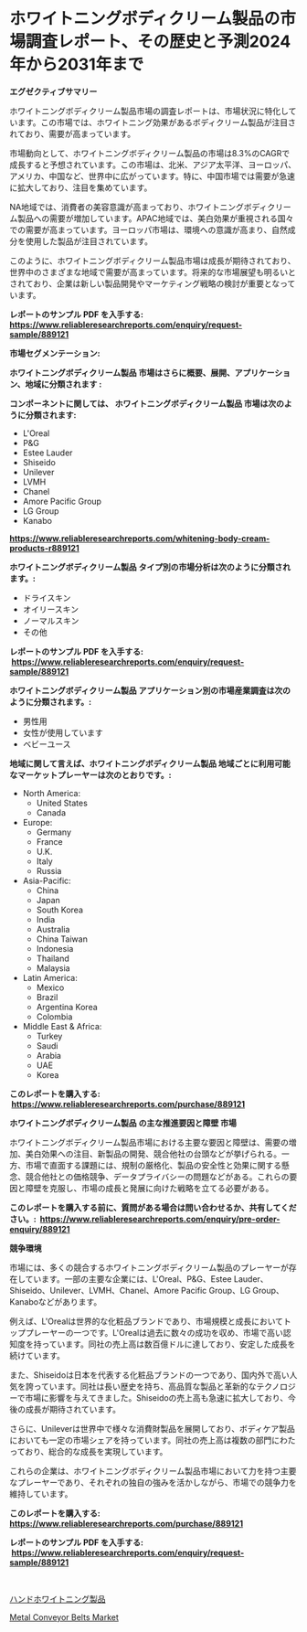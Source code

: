 <p><h1>ホワイトニングボディクリーム製品の市場調査レポート、その歴史と予測2024年から2031年まで</h1></p><p><strong>エグゼクティブサマリー</strong></p>
<p><p>ホワイトニングボディクリーム製品市場の調査レポートは、市場状況に特化しています。この市場では、ホワイトニング効果があるボディクリーム製品が注目されており、需要が高まっています。</p><p>市場動向として、ホワイトニングボディクリーム製品の市場は8.3%のCAGRで成長すると予想されています。この市場は、北米、アジア太平洋、ヨーロッパ、アメリカ、中国など、世界中に広がっています。特に、中国市場では需要が急速に拡大しており、注目を集めています。</p><p>NA地域では、消費者の美容意識が高まっており、ホワイトニングボディクリーム製品への需要が増加しています。APAC地域では、美白効果が重視される国々での需要が高まっています。ヨーロッパ市場は、環境への意識が高まり、自然成分を使用した製品が注目されています。</p><p>このように、ホワイトニングボディクリーム製品市場は成長が期待されており、世界中のさまざまな地域で需要が高まっています。将来的な市場展望も明るいとされており、企業は新しい製品開発やマーケティング戦略の検討が重要となっています。</p></p>
<p><strong>レポートのサンプル PDF を入手する: <a href="https://www.reliableresearchreports.com/enquiry/request-sample/889121">https://www.reliableresearchreports.com/enquiry/request-sample/889121</a></strong></p>
<p><strong>市場セグメンテーション:</strong></p>
<p><strong> ホワイトニングボディクリーム製品 市場はさらに概要、展開、アプリケーション、地域に分類されます :</strong></p>
<p><strong>コンポーネントに関しては、 ホワイトニングボディクリーム製品 市場は次のように分類されます: &nbsp;</strong></p>
<p><ul><li>L'Oreal</li><li>P&G</li><li>Estee Lauder</li><li>Shiseido</li><li>Unilever</li><li>LVMH</li><li>Chanel</li><li>Amore Pacific Group</li><li>LG Group</li><li>Kanabo</li></ul></p>
<p><strong><a href="https://www.reliableresearchreports.com/whitening-body-cream-products-r889121">https://www.reliableresearchreports.com/whitening-body-cream-products-r889121</a></strong></p>
<p><strong> ホワイトニングボディクリーム製品 タイプ別の市場分析は次のように分類されます。:</strong></p>
<p><ul><li>ドライスキン</li><li>オイリースキン</li><li>ノーマルスキン</li><li>その他</li></ul></p>
<p><strong>レポートのサンプル PDF を入手する: &nbsp;<a href="https://www.reliableresearchreports.com/enquiry/request-sample/889121">https://www.reliableresearchreports.com/enquiry/request-sample/889121</a></strong></p>
<p><strong> ホワイトニングボディクリーム製品 アプリケーション別の市場産業調査は次のように分類されます。:</strong></p>
<p><ul><li>男性用</li><li>女性が使用しています</li><li>ベビーユース</li></ul></p>
<p><strong>地域に関して言えば、ホワイトニングボディクリーム製品 地域ごとに利用可能なマーケットプレーヤーは次のとおりです。:</strong></p>
<p><ul>
    <li>
        North America:
        <ul>
            <li>United States</li>
            <li>Canada</li>
        </ul>
    </li>
    <li>
        Europe:
        <ul>
            <li>Germany</li>
            <li>France</li>
            <li>U.K.</li>
            <li>Italy</li>
            <li>Russia</li>
        </ul>
    </li>
    <li>
        Asia-Pacific:
        <ul>
            <li>China</li>
            <li>Japan</li>
            <li>South Korea</li>
            <li>India</li>
            <li>Australia</li>
            <li>China Taiwan</li>
            <li>Indonesia</li>
            <li>Thailand</li>
            <li>Malaysia</li>
        </ul>
    </li>
    <li>
        Latin America:
        <ul>
            <li>Mexico</li>
            <li>Brazil</li>
            <li>Argentina Korea</li>
            <li>Colombia</li>
        </ul>
    </li>
    <li>
        Middle East & Africa:
        <ul>
            <li>Turkey</li>
            <li>Saudi</li>
            <li>Arabia</li>
            <li>UAE</li>
            <li>Korea</li>
        </ul>
    </li>
    </ul></p>
<p><strong>このレポートを購入する: &nbsp;<a href="https://www.reliableresearchreports.com/purchase/889121">https://www.reliableresearchreports.com/purchase/889121</a></strong></p>
<p><strong>ホワイトニングボディクリーム製品 の主な推進要因と障壁 市場</strong></p>
<p><p>ホワイトニングボディクリーム製品市場における主要な要因と障壁は、需要の増加、美白効果への注目、新製品の開発、競合他社の台頭などが挙げられる。一方、市場で直面する課題には、規制の厳格化、製品の安全性と効果に関する懸念、競合他社との価格競争、データプライバシーの問題などがある。これらの要因と障壁を克服し、市場の成長と発展に向けた戦略を立てる必要がある。</p></p>
<p><strong>このレポートを購入する前に、質問がある場合は問い合わせるか、共有してください。:&nbsp; <a href="https://www.reliableresearchreports.com/enquiry/pre-order-enquiry/889121">https://www.reliableresearchreports.com/enquiry/pre-order-enquiry/889121</a></strong></p>
<p><strong>競争環境</strong></p>
<p><p>市場には、多くの競合するホワイトニングボディクリーム製品のプレーヤーが存在しています。一部の主要な企業には、L'Oreal、P&G、Estee Lauder、Shiseido、Unilever、LVMH、Chanel、Amore Pacific Group、LG Group、Kanaboなどがあります。</p><p>例えば、L'Orealは世界的な化粧品ブランドであり、市場規模と成長においてトッププレーヤーの一つです。L'Orealは過去に数々の成功を収め、市場で高い認知度を持っています。同社の売上高は数百億ドルに達しており、安定した成長を続けています。</p><p>また、Shiseidoは日本を代表する化粧品ブランドの一つであり、国内外で高い人気を誇っています。同社は長い歴史を持ち、高品質な製品と革新的なテクノロジーで市場に影響を与えてきました。Shiseidoの売上高も急速に拡大しており、今後の成長が期待されています。</p><p>さらに、Unileverは世界中で様々な消費財製品を展開しており、ボディケア製品においても一定の市場シェアを持っています。同社の売上高は複数の部門にわたっており、総合的な成長を実現しています。</p><p>これらの企業は、ホワイトニングボディクリーム製品市場において力を持つ主要なプレーヤーであり、それぞれの独自の強みを活かしながら、市場での競争力を維持しています。</p></p>
<p><strong>このレポートを購入する: &nbsp; <a href="https://www.reliableresearchreports.com/purchase/889121">https://www.reliableresearchreports.com/purchase/889121</a></strong></p>
<p><strong>レポートのサンプル PDF を入手する: &nbsp;<a href="https://www.reliableresearchreports.com/enquiry/request-sample/889121">https://www.reliableresearchreports.com/enquiry/request-sample/889121</a></strong><strong></strong></p>
<p>&nbsp;</p>
<p><p><a href="https://github.com/SarahFahey88/Market-Research-Report-List-1/blob/main/877168527629.md">ハンドホワイトニング製品</a></p><p><a href="https://github.com/okotobwrhuteie/Market-Research-Report-List-2/blob/main/metal-conveyor-belts-market.md">Metal Conveyor Belts Market</a></p></p>